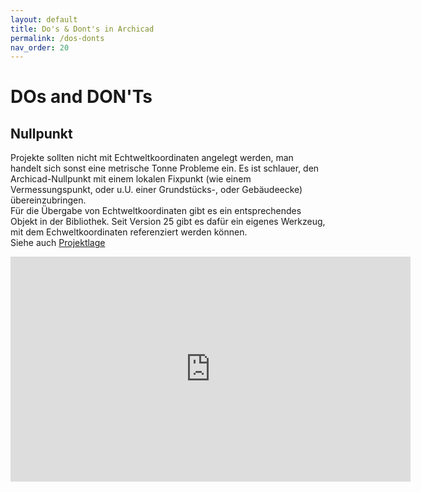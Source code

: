 ```yaml
---
layout: default
title: Do's & Dont's in Archicad
permalink: /dos-donts
nav_order: 20
---
```

# DOs and DON'Ts

## Nullpunkt
Projekte sollten nicht mit Echtweltkoordinaten angelegt werden, man handelt sich sonst eine metrische Tonne Probleme ein.
Es ist schlauer, den Archicad-Nullpunkt mit einem lokalen Fixpunkt (wie einem Vermessungspunkt, oder u.U. einer Grundstücks-, oder Gebäudeecke) übereinzubringen.  
Für die Übergabe von Echtweltkoordinaten gibt es ein entsprechendes Objekt in der Bibliothek. Seit Version 25 gibt es dafür ein eigenes Werkzeug, mit dem Echweltkoordinaten referenziert werden können.  
Siehe auch [Projektlage](basis/#projektlage)

<iframe width="640" height="360" src="https://www.youtube.com/embed/DiyzKEcFRc4" title="YouTube video player" frameborder="0" allow="accelerometer; autoplay; clipboard-write; encrypted-media; gyroscope; picture-in-picture; web-share" allowfullscreen></iframe>
